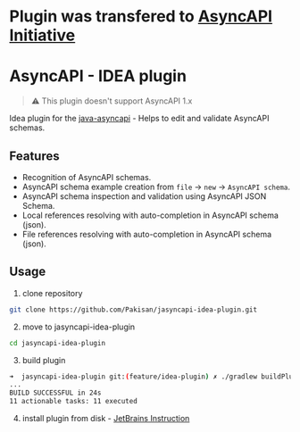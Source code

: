 # Plugin was transfered to [AsyncAPI Initiative](https://github.com/asyncapi/jasyncapi-idea-plugin)

# AsyncAPI - IDEA plugin

> ⚠️ This plugin doesn't support AsyncAPI 1.x

Idea plugin for the [java-asyncapi](https://github.com/Pakisan/java-asyncapi) - Helps to edit and validate AsyncAPI schemas.

## Features
- Recognition of AsyncAPI schemas.
- AsyncAPI schema example creation from `file` -> `new` -> `AsyncAPI schema`.
- AsyncAPI schema inspection and validation using AsyncAPI JSON Schema.
- Local references resolving with auto-completion in AsyncAPI schema (json).
- File references resolving with auto-completion in AsyncAPI schema (json).

## Usage
1. clone repository
```sh
git clone https://github.com/Pakisan/jasyncapi-idea-plugin.git
```
2. move to jasyncapi-idea-plugin
```sh
cd jasyncapi-idea-plugin
```
3. build plugin
```sh
➜  jasyncapi-idea-plugin git:(feature/idea-plugin) ✗ ./gradlew buildPlugin
...
BUILD SUCCESSFUL in 24s
11 actionable tasks: 11 executed
```
4. install plugin from disk - [JetBrains Instruction](https://www.jetbrains.com/help/idea/managing-plugins.html#install_plugin_from_disk)
